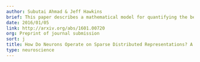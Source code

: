 ```yaml
---
author: Subutai Ahmad & Jeff Hawkins
brief: This paper describes a mathematical model for quantifying the benefits and limitations of sparse representations in neurons and cortical networks.
date: 2016/01/05
link: http://arxiv.org/abs/1601.00720
org: Preprint of journal submission
sort: j
title: How Do Neurons Operate on Sparse Distributed Representations? A Mathematical Theory of Sparsity, Neurons and Active Dendrites
type: neuroscience
---
```

